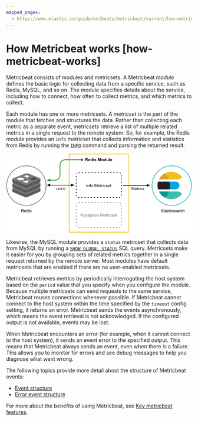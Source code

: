 ```yaml
---
mapped_pages:
  - https://www.elastic.co/guide/en/beats/metricbeat/current/how-metricbeat-works.html
---
```


# How Metricbeat works [how-metricbeat-works]

Metricbeat consists of modules and metricsets. A Metricbeat *module* defines the basic logic for collecting data from a specific service, such as Redis, MySQL, and so on. The module specifies details about the service, including how to connect, how often to collect metrics, and which metrics to collect.

Each module has one or more metricsets. A *metricset* is the part of the module that fetches and structures the data. Rather than collecting each metric as a separate event, metricsets retrieve a list of multiple related metrics in a single request to the remote system. So, for example, the Redis module provides an `info` metricset that collects information and statistics from Redis by running the [`INFO`](http://redis.io/commands/INFO) command and parsing the returned result.

![Modules and metricsets](images/module-overview.png)

Likewise, the MySQL module provides a `status` metricset that collects data from MySQL by running a [`SHOW GLOBAL STATUS`](http://dev.mysql.com/doc/refman/5.7/en/show-status.md) SQL query. Metricsets make it easier for you by grouping sets of related metrics together in a single request returned by the remote server. Most modules have default metricsets that are enabled if there are no user-enabled metricsets.

Metricbeat retrieves metrics by periodically interrogating the host system based on the `period` value that you specify when you configure the module. Because multiple metricsets can send requests to the same service, Metricbeat reuses connections whenever possible. If Metricbeat cannot connect to the host system within the time specified by the `timeout` config setting, it returns an error. Metricbeat sends the events asynchronously, which means the event retrieval is not acknowledged. If the configured output is not available, events may be lost.

When Metricbeat encounters an error (for example, when it cannot connect to the host system), it sends an event error to the specified output. This means that Metricbeat always sends an event, even when there is a failure. This allows you to monitor for errors and see debug messages to help you diagnose what went wrong.

The following topics provide more detail about the structure of Metricbeat events:

* [Event structure](/reference/metricbeat/metricbeat-event-structure.md)
* [Error event structure](/reference/metricbeat/error-event-structure.md)

For more about the benefits of using Metricbeat, see [Key metricbeat features](/reference/metricbeat/key-features.md).




